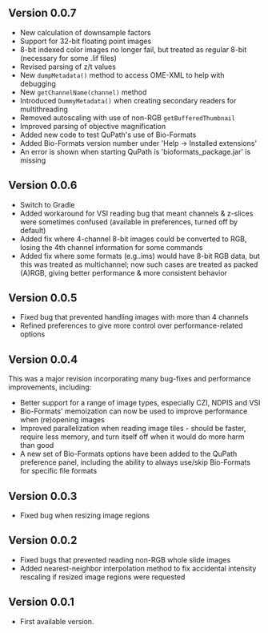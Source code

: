 ## Version 0.0.7

* New calculation of downsample factors
* Support for 32-bit floating point images
* 8-bit indexed color images no longer fail, but treated as regular 8-bit (necessary for some .lif files)
* Revised parsing of z/t values
* New `dumpMetadata()` method to access OME-XML to help with debugging
* New `getChannelName(channel)` method
* Introduced `DummyMetadata()` when creating secondary readers for multithreading
* Removed autoscaling with use of non-RGB `getBufferedThumbnail`
* Improved parsing of objective magnification
* Added new code to test QuPath's use of Bio-Formats
* Added Bio-Formats version number under 'Help &rarr; Installed extensions'
* An error is shown when starting QuPath is 'bioformats_package.jar' is missing

## Version 0.0.6

* Switch to Gradle
* Added workaround for VSI reading bug that meant channels & z-slices were sometimes confused (available in preferences, turned off by default)
* Added fix where 4-channel 8-bit images could be converted to RGB, losing the 4th channel information for some commands
* Added fix where some formats (e.g..ims) would have 8-bit RGB data, but this was treated as multichannel; now such cases are treated as packed (A)RGB, giving better performance & more consistent behavior


## Version 0.0.5

* Fixed bug that prevented handling images with more than 4 channels
* Refined preferences to give more control over performance-related options


## Version 0.0.4

This was a major revision incorporating many bug-fixes and performance improvements, including:
* Better support for a range of image types, especially CZI, NDPIS and VSI
* Bio-Formats' memoization can now be used to improve performance when (re)opening images
* Improved parallelization when reading image tiles - should be faster, require less memory, and turn itself off when it would do more harm than good
* A new set of Bio-Formats options have been added to the QuPath preference panel, including the ability to always use/skip Bio-Formats for specific file formats


## Version 0.0.3

* Fixed bug when resizing image regions


## Version 0.0.2

* Fixed bugs that prevented reading non-RGB whole slide images
* Added nearest-neighbor interpolation method to fix accidental intensity rescaling if resized image regions were requested


## Version 0.0.1

* First available version.
